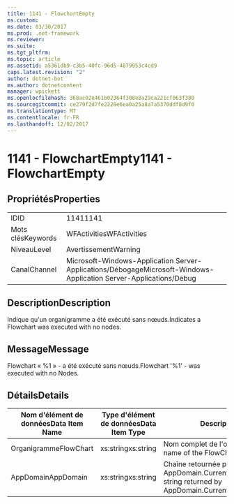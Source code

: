 ```yaml
---
title: 1141 - FlowchartEmpty
ms.custom: 
ms.date: 03/30/2017
ms.prod: .net-framework
ms.reviewer: 
ms.suite: 
ms.tgt_pltfrm: 
ms.topic: article
ms.assetid: a5361db9-c3b5-40fc-96d5-4879953c4cd9
caps.latest.revision: "2"
author: dotnet-bot
ms.author: dotnetcontent
manager: wpickett
ms.openlocfilehash: 368ac02e461b02364f308e8a29ca221cf063f380
ms.sourcegitcommit: ce279f2d7fe2220e6ea0a25a8a7a5370ddf8d9f0
ms.translationtype: MT
ms.contentlocale: fr-FR
ms.lasthandoff: 12/02/2017
---
```

# <a name="1141---flowchartempty"></a><span data-ttu-id="f4df9-102">1141 - FlowchartEmpty</span><span class="sxs-lookup"><span data-stu-id="f4df9-102">1141 - FlowchartEmpty</span></span>
## <a name="properties"></a><span data-ttu-id="f4df9-103">Propriétés</span><span class="sxs-lookup"><span data-stu-id="f4df9-103">Properties</span></span>  
  
|||  
|-|-|  
|<span data-ttu-id="f4df9-104">ID</span><span class="sxs-lookup"><span data-stu-id="f4df9-104">ID</span></span>|<span data-ttu-id="f4df9-105">1141</span><span class="sxs-lookup"><span data-stu-id="f4df9-105">1141</span></span>|  
|<span data-ttu-id="f4df9-106">Mots clés</span><span class="sxs-lookup"><span data-stu-id="f4df9-106">Keywords</span></span>|<span data-ttu-id="f4df9-107">WFActivities</span><span class="sxs-lookup"><span data-stu-id="f4df9-107">WFActivities</span></span>|  
|<span data-ttu-id="f4df9-108">Niveau</span><span class="sxs-lookup"><span data-stu-id="f4df9-108">Level</span></span>|<span data-ttu-id="f4df9-109">Avertissement</span><span class="sxs-lookup"><span data-stu-id="f4df9-109">Warning</span></span>|  
|<span data-ttu-id="f4df9-110">Canal</span><span class="sxs-lookup"><span data-stu-id="f4df9-110">Channel</span></span>|<span data-ttu-id="f4df9-111">Microsoft-Windows-Application Server-Applications/Débogage</span><span class="sxs-lookup"><span data-stu-id="f4df9-111">Microsoft-Windows-Application Server-Applications/Debug</span></span>|  
  
## <a name="description"></a><span data-ttu-id="f4df9-112">Description</span><span class="sxs-lookup"><span data-stu-id="f4df9-112">Description</span></span>  
 <span data-ttu-id="f4df9-113">Indique qu'un organigramme a été exécuté sans nœuds.</span><span class="sxs-lookup"><span data-stu-id="f4df9-113">Indicates a Flowchart was executed with no nodes.</span></span>  
  
## <a name="message"></a><span data-ttu-id="f4df9-114">Message</span><span class="sxs-lookup"><span data-stu-id="f4df9-114">Message</span></span>  
 <span data-ttu-id="f4df9-115">Flowchart « %1 » - a été exécuté sans nœuds.</span><span class="sxs-lookup"><span data-stu-id="f4df9-115">Flowchart '%1' - was executed with no Nodes.</span></span>  
  
## <a name="details"></a><span data-ttu-id="f4df9-116">Détails</span><span class="sxs-lookup"><span data-stu-id="f4df9-116">Details</span></span>  
  
|<span data-ttu-id="f4df9-117">Nom d'élément de données</span><span class="sxs-lookup"><span data-stu-id="f4df9-117">Data Item Name</span></span>|<span data-ttu-id="f4df9-118">Type d'élément de données</span><span class="sxs-lookup"><span data-stu-id="f4df9-118">Data Item Type</span></span>|<span data-ttu-id="f4df9-119">Description</span><span class="sxs-lookup"><span data-stu-id="f4df9-119">Description</span></span>|  
|--------------------|--------------------|-----------------|  
|<span data-ttu-id="f4df9-120">Organigramme</span><span class="sxs-lookup"><span data-stu-id="f4df9-120">FlowChart</span></span>|<span data-ttu-id="f4df9-121">xs:string</span><span class="sxs-lookup"><span data-stu-id="f4df9-121">xs:string</span></span>|<span data-ttu-id="f4df9-122">Nom complet de l'organigramme.</span><span class="sxs-lookup"><span data-stu-id="f4df9-122">The display name of the FlowChart.</span></span>|  
|<span data-ttu-id="f4df9-123">AppDomain</span><span class="sxs-lookup"><span data-stu-id="f4df9-123">AppDomain</span></span>|<span data-ttu-id="f4df9-124">xs:string</span><span class="sxs-lookup"><span data-stu-id="f4df9-124">xs:string</span></span>|<span data-ttu-id="f4df9-125">Chaîne retournée par AppDomain.CurrentDomain.FriendlyName.</span><span class="sxs-lookup"><span data-stu-id="f4df9-125">The string returned by AppDomain.CurrentDomain.FriendlyName.</span></span>|
